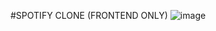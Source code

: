 #SPOTIFY CLONE (FRONTEND ONLY)
![image](https://github.com/user-attachments/assets/80f44798-5aa9-4683-8d24-06980b9b453e)
